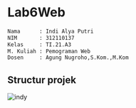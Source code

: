 
# Lab6Web
```bash
Nama      : Indi Alya Putri
NIM       : 312110137
Kelas     : TI.21.A3
M. Kuliah : Pemograman Web
Dosen     : Agung Nugroho,S.Kom.,M.Kom
```
## **Structur projek**


![indy](https://user-images.githubusercontent.com/115305578/231526353-80aae53e-585f-4b17-a2c6-db362cb54b60.png)


